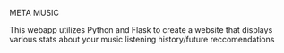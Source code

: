 META MUSIC

This webapp utilizes Python and Flask to create a website that displays various stats about your music listening history/future reccomendations
